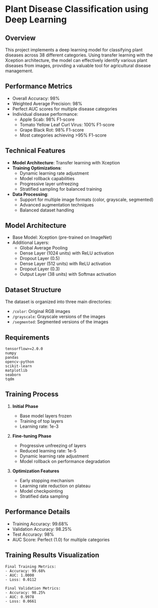 # Plant Disease Classification using Deep Learning

## Overview
This project implements a deep learning model for classifying plant diseases across 38 different categories. Using transfer learning with the Xception architecture, the model can effectively identify various plant diseases from images, providing a valuable tool for agricultural disease management.

## Performance Metrics
- Overall Accuracy: 98%
- Weighted Average Precision: 98%
- Perfect AUC scores for multiple disease categories
- Individual disease performance:
  - Apple Scab: 98% F1-score
  - Tomato Yellow Leaf Curl Virus: 100% F1-score
  - Grape Black Rot: 98% F1-score
  - Most categories achieving >95% F1-score

## Technical Features
- **Model Architecture**: Transfer learning with Xception
- **Training Optimizations**:
  - Dynamic learning rate adjustment
  - Model rollback capabilities
  - Progressive layer unfreezing
  - Stratified sampling for balanced training
- **Data Processing**:
  - Support for multiple image formats (color, grayscale, segmented)
  - Advanced augmentation techniques
  - Balanced dataset handling

## Model Architecture
- Base Model: Xception (pre-trained on ImageNet)
- Additional Layers:
  - Global Average Pooling
  - Dense Layer (1024 units) with ReLU activation
  - Dropout Layer (0.5)
  - Dense Layer (512 units) with ReLU activation
  - Dropout Layer (0.3)
  - Output Layer (38 units) with Softmax activation

## Dataset Structure
The dataset is organized into three main directories:
- `/color`: Original RGB images
- `/grayscale`: Grayscale versions of the images
- `/segmented`: Segmented versions of the images

## Requirements
```
tensorflow>=2.0.0
numpy
pandas
opencv-python
scikit-learn
matplotlib
seaborn
tqdm
```

## Training Process
1. **Initial Phase**
   - Base model layers frozen
   - Training of top layers
   - Learning rate: 1e-3

2. **Fine-tuning Phase**
   - Progressive unfreezing of layers
   - Reduced learning rate: 1e-5
   - Dynamic learning rate adjustment
   - Model rollback on performance degradation

3. **Optimization Features**
   - Early stopping mechanism
   - Learning rate reduction on plateau
   - Model checkpointing
   - Stratified data sampling

## Performance Details
- Training Accuracy: 99.68%
- Validation Accuracy: 98.25%
- Test Accuracy: 98%
- AUC Score: Perfect (1.0) for multiple categories

## Training Results Visualization
```
Final Training Metrics:
- Accuracy: 99.68%
- AUC: 1.0000
- Loss: 0.0112

Final Validation Metrics:
- Accuracy: 98.25%
- AUC: 0.9978
- Loss: 0.0661
```
